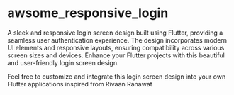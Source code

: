 # awsome_responsive_login

A sleek and responsive login screen design built using Flutter, providing a seamless user authentication experience. The design incorporates modern UI elements and responsive layouts, ensuring compatibility across various screen sizes and devices. Enhance your Flutter projects with this beautiful and user-friendly login screen design.

Feel free to customize and integrate this login screen design into your own Flutter applications
inspired from Rivaan Ranawat
